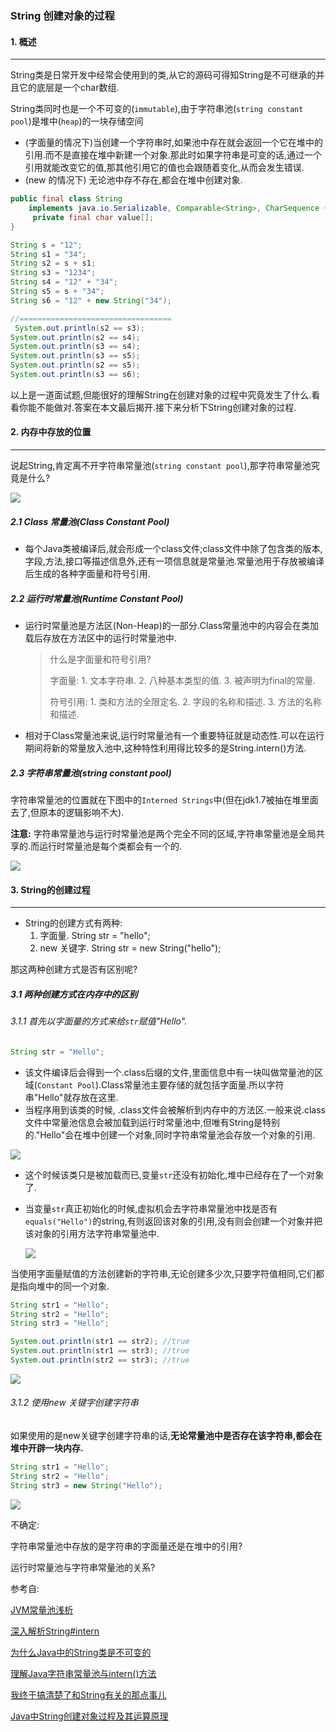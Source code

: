 ### String 创建对象的过程

#### 1. 概述

***

String类是日常开发中经常会使用到的类,从它的源码可得知String是不可继承的并且它的底层是一个char数组.

String类同时也是一个不可变的(`immutable`),由于字符串池(`string constant pool`)是堆中(`heap`)的一块存储空间 

- (字面量的情况下)当创建一个字符串时,如果池中存在就会返回一个它在堆中的引用.而不是直接在堆中新建一个对象.那此时如果字符串是可变的话,通过一个引用就能改变它的值,那其他引用它的值也会跟随着变化,从而会发生错误.
- (new 的情况下) 无论池中存不存在,都会在堆中创建对象.

```java
public final class String
    implements java.io.Serializable, Comparable<String>, CharSequence {
     private final char value[];
}
```

```java
String s = "12";
String s1 = "34";
String s2 = s + s1; 
String s3 = "1234";
String s4 = "12" + "34"; 
String s5 = s + "34";
String s6 = "12" + new String("34");

//==================================
 System.out.println(s2 == s3); 
System.out.println(s2 == s4); 
System.out.println(s3 == s4); 
System.out.println(s3 == s5); 
System.out.println(s2 == s5); 
System.out.println(s3 == s6); 
```

以上是一道面试题,但能很好的理解String在创建对象的过程中究竟发生了什么.看看你能不能做对.答案在本文最后揭开.接下来分析下String创建对象的过程.



#### 2.  内存中存放的位置

***

说起String,肯定离不开字符串常量池(`string constant pool`),那字符串常量池究竟是什么?

![](https://images2017.cnblogs.com/blog/1177828/201709/1177828-20170929204305559-896175948.png)

##### 2.1 Class 常量池(Class Constant Pool)

- 每个Java类被编译后,就会形成一个class文件;class文件中除了包含类的版本,字段,方法,接口等描述信息外,还有一项信息就是常量池.常量池用于存放被编译后生成的各种字面量和符号引用.

##### 2.2 运行时常量池(Runtime Constant Pool)

- 运行时常量池是方法区(Non-Heap)的一部分.Class常量池中的内容会在类加载后存放在方法区中的运行时常量池中.

  > 什么是字面量和符号引用?
  >
  > 字面量: 1. 文本字符串. 2. 八种基本类型的值.  3. 被声明为final的常量.
  >
  > 符号引用: 1. 类和方法的全限定名.  2. 字段的名称和描述. 3. 方法的名称和描述.

- 相对于Class常量池来说,运行时常量池有一个重要特征就是动态性.可以在运行期间将新的常量放入池中,这种特性利用得比较多的是String.intern()方法.

##### 2.3 字符串常量池(string constant pool)

字符串常量池的位置就在下图中的`Interned Strings`中(但在jdk1.7被抽在堆里面去了,但原本的逻辑影响不大).

**注意:**  字符串常量池与运行时常量池是两个完全不同的区域,字符串常量池是全局共享的.而运行时常量池是每个类都会有一个的.

![](https://images2017.cnblogs.com/blog/1177828/201709/1177828-20170920153811462-862037386.jpg)



#### 3. String的创建过程

***

- String的创建方式有两种:
  1. 字面量.  String str = "hello";
  2. new 关键字. String str = new String("hello");

那这两种创建方式是否有区别呢?

##### 3.1 两种创建方式在内存中的区别

###### 3.1.1 首先以字面量的方式来给`str`赋值"Hello".

```java
String str = "Hello";
```

- 该文件编译后会得到一个.class后缀的文件,里面信息中有一块叫做常量池的区域(`Constant Pool`).Class常量池主要存储的就包括字面量.所以字符串"Hello"就存放在这里.
- 当程序用到该类的时候, .class文件会被解析到内存中的方法区.一般来说.class文件中常量池信息会被加载到运行时常量池中,但唯有String是特别的."Hello"会在堆中创建一个对象,同时字符串常量池会存放一个对象的引用.

![](https://images2017.cnblogs.com/blog/1177828/201709/1177828-20170920154211321-596178280.png)

- 这个时候该类只是被加载而已,变量`str`还没有初始化,堆中已经存在了一个对象了.

- 当变量`str`真正初始化的时候,虚拟机会去字符串常量池中找是否有`equals("Hello")`的string,有则返回该对象的引用,没有则会创建一个对象并把该对象的引用方法字符串常量池中.

  ![](https://images2017.cnblogs.com/blog/1177828/201709/1177828-20170920212341228-1393425975.png)

当使用字面量赋值的方法创建新的字符串,无论创建多少次,只要字符值相同,它们都是指向堆中的同一个对象.

```java
String str1 = "Hello";
String str2 = "Hello";
String str3 = "Hello";

System.out.println(str1 == str2); //true
System.out.println(str1 == str3); //true
System.out.println(str2 == str3); //true
```

![](https://images2017.cnblogs.com/blog/1177828/201709/1177828-20170920213030587-629195501.png)

###### 3.1.2  使用new 关键字创建字符串

如果使用的是new关键字创建字符串的话,**无论常量池中是否存在该字符串,都会在堆中开辟一块内存.**

```java
String str1 = "Hello";
String str2 = "Hello";
String str3 = new String("Hello");
```

![](https://images2017.cnblogs.com/blog/1177828/201709/1177828-20170920213937103-776364568.png)





不确定:

字符串常量池中存放的是字符串的字面量还是在堆中的引用?

运行时常量池与字符串常量池的关系?

参考自:

[JVM常量池浅析](https://www.jianshu.com/p/cf78e68e3a99)

[深入解析String#intern](https://tech.meituan.com/2014/03/06/in-depth-understanding-string-intern.html)

[为什么Java中的String类是不可变的](http://www.cnblogs.com/justcooooode/p/7514863.html)

[理解Java字符串常量池与intern()方法](http://www.cnblogs.com/justcooooode/p/7603381.html)

[我终于搞清楚了和String有关的那点事儿](https://www.hollischuang.com/archives/2517)

[Java中String创建对象过程及其运算原理](https://blog.csdn.net/qq_32625839/article/details/82634076)